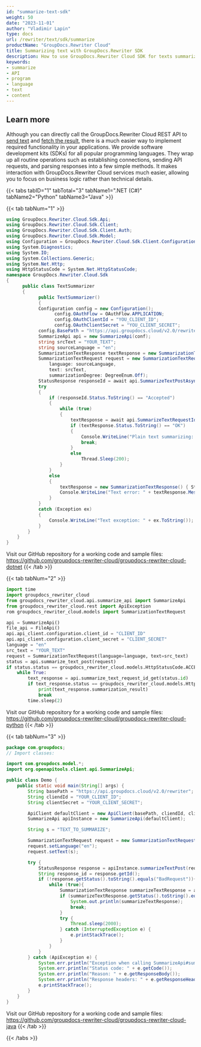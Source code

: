 ```yaml
---
id: "summarize-text-sdk"
weight: 50
date: "2023-11-01"
author: "Vladimir Lapin"
type: docs
url: /rewriter/text/sdk/summarize
productName: "GroupDocs.Rewriter Cloud"
title: Summarizing text with GroupDocs.Rewriter SDK
description: How to use GroupDocs.Rewriter Cloud SDK for texts summarization.
keywords:
- summarize
- API
- program
- language
- text
- content
---
```


## Learn more

Although you can directly call the GroupDocs.Rewriter Cloud REST API to [send text](/rewriter/text/request/) and [fetch the result](/rewriter/text/fetch/), there is a much easier way to implement required functionality in your applications. We provide software development kits (SDKs) for all popular programming languages. They wrap up all routine operations such as establishing connections, sending API requests, and parsing responses into a few simple methods. It makes interaction with GroupDocs.Rewriter Cloud services much easier, allowing you to focus on business logic rather than technical details.

{{< tabs tabID="1" tabTotal="3" tabName1=".NET (C#)" tabName2="Python" tabName3="Java"  >}}

{{< tab tabNum="1" >}}

```csharp
using GroupDocs.Rewriter.Cloud.Sdk.Api;
using GroupDocs.Rewriter.Cloud.Sdk.Client;
using GroupDocs.Rewriter.Cloud.Sdk.Client.Auth;
using GroupDocs.Rewriter.Cloud.Sdk.Model;
using Configuration = GroupDocs.Rewriter.Cloud.Sdk.Client.Configuration;
using System.Diagnostics;
using System.IO;
using System.Collections.Generic;
using System.Net.Http;
using HttpStatusCode = System.Net.HttpStatusCode;
namespace GroupDocs.Rewriter.Cloud.Sdk
{
	  public class TextSummarizer
	  {
		    public TextSummarizer()
		    {
            Configuration config = new Configuration();
			      config.OAuthFlow = OAuthFlow.APPLICATION;
			      config.OAuthClientId = "YOU_CLIENT_ID";
			      config.OAuthClientSecret = "YOU_CLIENT_SECRET";
            config.BasePath = "https://api.groupdocs.cloud/v2.0/rewriter";
            SummarizeApi api = new SummarizeApi(conf);
            string srcText = "YOUR_TEXT";
            string sourceLanguage = "en";
            SummarizationTextResponse textResponse = new SummarizationTextResponse();
            SummarizationTextRequest request = new SummarizationTextRequest(
                language: sourceLanguage,
                text: srcText,
                summarizationDegree: DegreeEnum.Off);
            StatusResponse responseId = await api.SummarizeTextPostAsync(request);
            try
            {
                if (responseId.Status.ToString() == "Accepted")
                {
                    while (true)
                    {
                        textResponse = await api.SummarizeTextRequestIdGetAsync(responseId.Id);
                        if (textResponse.Status.ToString() == "OK")
                        {
                            Console.WriteLine("Plain text summarizing: " + textResponse.SummarizationResult);
                            break;
                        }
                        else
                            Thread.Sleep(200);
                    }
                }
                else
                {
                    textResponse = new SummarizationTextResponse() { Status = responseId.Status, Message = responseId.Message };
                    Console.WriteLine("Text error: " + textResponse.Message);
                }
            }
            catch (Exception ex)
            {
                Console.WriteLine("Text exception: " + ex.ToString());
            }                
        }
    }
}
```
Visit our GitHub repository for a working code and sample files: https://github.com/groupdocs-rewriter-cloud/groupdocs-rewriter-cloud-dotnet
{{< /tab >}}

{{< tab tabNum="2" >}}

```python
import time
import groupdocs_rewriter_cloud
from groupdocs_rewriter_cloud.api.summarize_api import SummarizeApi 
from groupdocs_rewriter_cloud.rest import ApiException
rom groupdocs_rewriter_cloud.models import SummarizationTextRequest

api = SummarizeApi()
file_api = FileApi()
api.api_client.configuration.client_id = "CLIENT_ID"
api.api_client.configuration.client_secret = "CLIENT_SECRET"
language = "en"
src_text = "YOUR_TEXT"
request = SummarizationTextRequest(language=language, text=src_text)
status = api.summarize_text_post(request)
if status.status == groupdocs_rewriter_cloud.models.HttpStatusCode.ACCEPTED:
    while True:
        text_response = api.summarize_text_request_id_get(status.id)
        if text_response.status == groupdocs_rewriter_cloud.models.HttpStatusCode.OK:
            print(text_response.summarization_result)
            break
        time.sleep(2)
```
Visit our GitHub repository for a working code and sample files: https://github.com/groupdocs-rewriter-cloud/groupdocs-rewriter-cloud-python
{{< /tab >}}

{{< tab tabNum="3" >}}

```java
package com.groupdocs;
// Import classes:

import com.groupdocs.model.*;
import org.openapitools.client.api.SummarizeApi;

public class Demo {
    public static void main(String[] args) {
        String basePath = "https://api.groupdocs.cloud/v2.0/rewriter";
        String cliendId = "YOUR_CLIENT_ID";
        String clientSecret = "YOUR_CLIENT_SECRET";

        ApiClient defaultClient = new ApiClient(basePath, cliendId, clientSecret, null);
        SummarizeApi apiInstance = new SummarizeApi(defaultClient);

        String s = "TEXT_TO_SUMMARIZE";

        SummarizationTextRequest request = new SummarizationTextRequest();
        request.setLanguage("en");
        request.setText(s);

        try {
            StatusResponse response = apiInstance.summarizeTextPost(request);
            String response_id = response.getId();
            if (!response.getStatus().toString().equals("BadRequest")){
                while (true){
                    SummarizationTextResponse summarizeTextResponse = apiInstance.summarizeTextRequestIdGet(response_id);
                    if (summarizeTextResponse.getStatus().toString().equals("OK")) {
                        System.out.println(summarizeTextResponse);
                        break;
                    }
                    try {
                        Thread.sleep(2000);
                    } catch (InterruptedException e) {
                        e.printStackTrace();
                    }
                }
            }
        } catch (ApiException e) {
            System.err.println("Exception when calling SummarizeApi#summarizeTextPost");
            System.err.println("Status code: " + e.getCode());
            System.err.println("Reason: " + e.getResponseBody());
            System.err.println("Response headers: " + e.getResponseHeaders());
            e.printStackTrace();
        }
    }
}
```
Visit our GitHub repository for a working code and sample files: https://github.com/groupdocs-rewriter-cloud/groupdocs-rewriter-cloud-java
{{< /tab >}}

{{< /tabs >}}
